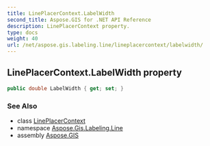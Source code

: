 ```yaml
---
title: LinePlacerContext.LabelWidth
second_title: Aspose.GIS for .NET API Reference
description: LinePlacerContext property. 
type: docs
weight: 40
url: /net/aspose.gis.labeling.line/lineplacercontext/labelwidth/
---
```

## LinePlacerContext.LabelWidth property

```csharp
public double LabelWidth { get; set; }
```

### See Also

* class [LinePlacerContext](../)
* namespace [Aspose.Gis.Labeling.Line](../../lineplacercontext/)
* assembly [Aspose.GIS](../../../)


